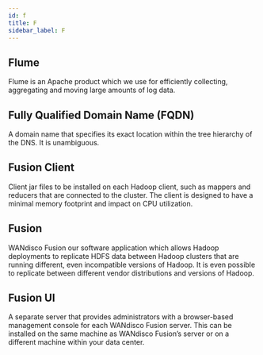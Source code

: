```yaml
---
id: f
title: F
sidebar_label: F
---
```

## Flume
Flume is an Apache product which we use for efficiently collecting, aggregating and moving large amounts of log data.

## Fully Qualified Domain Name (FQDN)
A domain name that specifies its exact location within the tree hierarchy of the DNS. It is unambiguous.

## Fusion Client
Client jar files to be installed on each Hadoop client, such as mappers and reducers that are connected to the cluster. The client is designed to have a minimal memory footprint and impact on CPU utilization.

## Fusion
WANdisco Fusion our software application which allows Hadoop deployments to replicate HDFS data between Hadoop clusters that are running different, even incompatible versions of Hadoop. It is even possible to replicate between different vendor distributions and versions of Hadoop.

## Fusion UI
A separate server that provides administrators with a browser-based management console for each WANdisco Fusion server. This can be installed on the same machine as WANdisco Fusion’s server or on a different machine within your data center.
